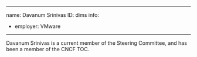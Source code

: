 -------------------------------------------------------------
name: Davanum Srinivas
ID: dims
info:
  - employer: VMware
-------------------------------------------------------------

Davanum Srinivas is a current member of the Steering Committee, and has been a member of the CNCF TOC.
